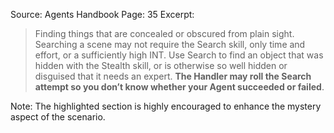 Source: Agents Handbook
Page: 35
Excerpt:
> Finding things that are concealed or obscured from plain sight. Searching a scene may not require the Search skill, only time and effort, or a sufficiently high INT. Use Search to find an object that was hidden with the Stealth skill, or is otherwise so well hidden or disguised that it needs an expert. **The Handler may roll the Search attempt so you don’t know whether your Agent succeeded or failed**. 

Note:
The highlighted section is highly encouraged to enhance the mystery aspect of the scenario.